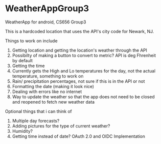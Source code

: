 # WeatherAppGroup3
WeatherApp for android, CS656 Group3

This is a hardcoded location that uses the API's city code for Newark, NJ.

Things to work on include
1. Getting location and getting the location's weather through the API
2. Possibilty of making a button to convert to metric? API is deg Fhrenheit  by default 
3. Getting the time
3. Currently gets the High and Lo temperatures for the day, not the actual temperature, something to work on
4. Rain/ precipitation percentages, not sure if this is in the API or not
5. Formatting the date (making it look nice)
6. Dealing with errors like no internet
7. Way to update the weather so that the app does not need to be closed and reopened to fetch new weather data

Optional things that i can think of
1. Multiple day forecasts?
2. Adding pictures for the type of current weather?
3. Humidity?
4. Getting time instead of date?
OAuth 2.0 and OIDC Implementation
